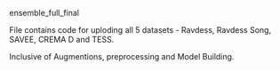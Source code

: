 ensemble_full_final

File contains code for uploding all 5 datasets - Ravdess, Ravdess Song, SAVEE, CREMA D and TESS.

Inclusive of Augmentions, preprocessing and Model Building.

